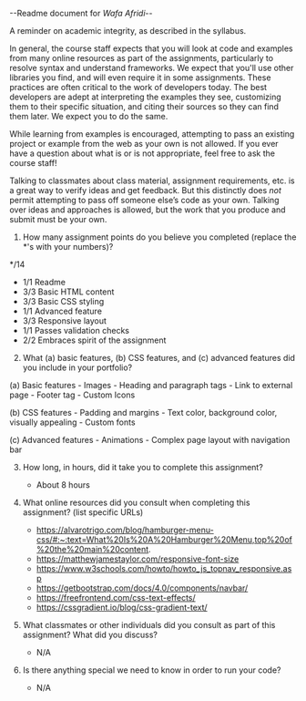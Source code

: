 --Readme document for *Wafa Afridi*--

A reminder on academic integrity, as described in the syllabus.

In general, the course staff expects that you will look at code and examples from many online resources as part of the assignments, particularly to resolve syntax and understand frameworks. We expect that you'll use other libraries you find, and will even require it in some assignments. These practices are often critical to the work of developers today. The best developers are adept at interpreting the examples they see, customizing them to their specific situation, and citing their sources so they can find them later. We expect you to do the same.

While learning from examples is encouraged, attempting to pass an existing project or example from the web as your own is not allowed. If you ever have a question about what is or is not appropriate, feel free to ask the course staff!

Talking to classmates about class material, assignment requirements, etc. is a great way to verify ideas and get feedback. But this distinctly does *not* permit attempting to pass off someone else’s code as your own. Talking over ideas and approaches is allowed, but the work that you produce and submit must be your own.

1. How many assignment points do you believe you completed (replace the *'s with your numbers)?

*/14
- 1/1 Readme
- 3/3 Basic HTML content
- 3/3 Basic CSS styling
- 1/1 Advanced feature
- 3/3 Responsive layout
- 1/1 Passes validation checks
- 2/2 Embraces spirit of the assignment

2. What (a) basic features, (b) CSS features, and (c) advanced features did you include in your portfolio?

(a) Basic features
    - Images
    - Heading and paragraph tags
    - Link to external page
    - Footer tag
    - Custom Icons


(b) CSS features
    - Padding and margins
    - Text color, background color, visually appealing
    - Custom fonts



(c) Advanced features
    - Animations
    - Complex page layout with navigation bar


3. How long, in hours, did it take you to complete this assignment?
    - About 8 hours



4. What online resources did you consult when completing this assignment? (list specific URLs)
    - https://alvarotrigo.com/blog/hamburger-menu-css/#:~:text=What%20Is%20A%20Hamburger%20Menu,top%20of%20the%20main%20content.
    - https://matthewjamestaylor.com/responsive-font-size
    - https://www.w3schools.com/howto/howto_js_topnav_responsive.asp
    - https://getbootstrap.com/docs/4.0/components/navbar/
    - https://freefrontend.com/css-text-effects/
    - https://cssgradient.io/blog/css-gradient-text/




5. What classmates or other individuals did you consult as part of this assignment? What did you discuss?
    - N/A



6. Is there anything special we need to know in order to run your code?
    - N/A

